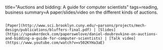 title="Auctions and bidding: A guide for computer scientists"
tags=reading, business
summary=A paper/slides/video on the different kinds of auctions.
~~~~~~

[Paper](http://www.sci.brooklyn.cuny.edu/~parsons/projects/mech-design/publications/bluffers-final.pdf) | [Slides](https://speakerdeck.com/paperswelove/daniel-doubrovkine-on-auctions-and-bidding-a-guide-for-computer-scientists) | [Talk video](https://www.youtube.com/watch?v=v502KYHa3aE)

